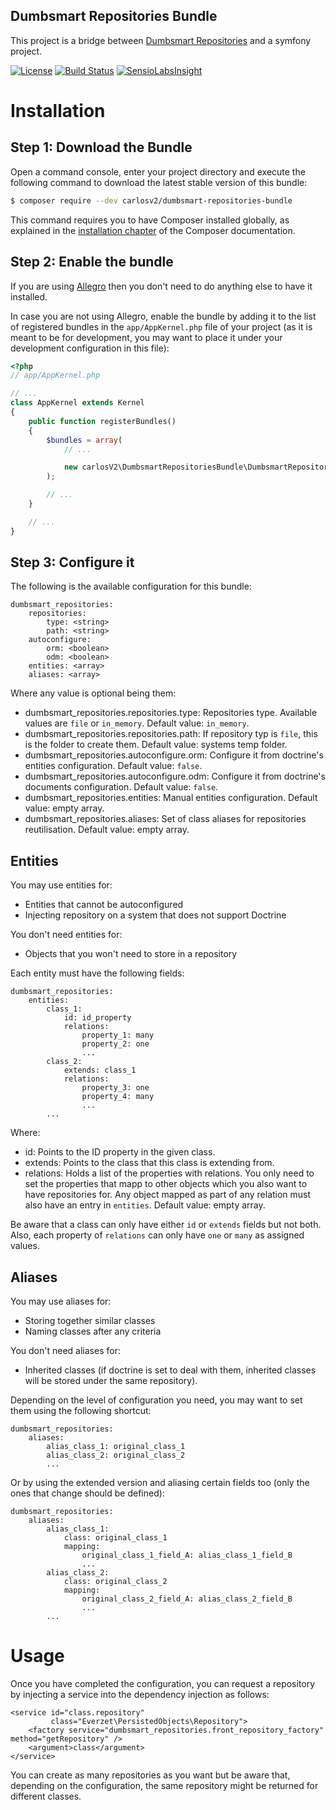 ## Dumbsmart Repositories Bundle

This project is a bridge between [Dumbsmart Repositories](https://github.com/carlosV2/DumbsmartRepositories)
and a symfony project.

[![License](https://poser.pugx.org/carlosv2/dumbsmart-repositories-bundle/license)](https://packagist.org/packages/carlosv2/dumbsmart-repositories-bundle)
[![Build Status](https://travis-ci.org/carlosV2/DumbsmartRepositoriesBundle.svg?branch=master)](https://travis-ci.org/carlosV2/DumbsmartRepositoriesBundle)
[![SensioLabsInsight](https://insight.sensiolabs.com/projects/4285bc56-fe95-4b16-bb8c-39b9a43f3508/mini.png)](https://insight.sensiolabs.com/projects/4285bc56-fe95-4b16-bb8c-39b9a43f3508)

Installation
============

Step 1: Download the Bundle
---------------------------

Open a command console, enter your project directory and execute the
following command to download the latest stable version of this bundle:

```bash
$ composer require --dev carlosv2/dumbsmart-repositories-bundle
```

This command requires you to have Composer installed globally, as explained
in the [installation chapter](https://getcomposer.org/doc/00-intro.md)
of the Composer documentation.

Step 2: Enable the bundle
-------------------------

If you are using [Allegro](https://github.com/carlosV2/Allegro) then you don't
need to do anything else to have it installed.

In case you are not using Allegro, enable the bundle by adding it to the list
of registered bundles in the `app/AppKernel.php` file of your project (as it
is meant to be for development, you may want to place it under your development
configuration in this file):

```php
<?php
// app/AppKernel.php

// ...
class AppKernel extends Kernel
{
    public function registerBundles()
    {
        $bundles = array(
            // ...

            new carlosV2\DumbsmartRepositoriesBundle\DumbsmartRepositoriesBundle(),
        );

        // ...
    }

    // ...
}
```

Step 3: Configure it
--------------------

The following is the available configuration for this bundle:
```
dumbsmart_repositories:
    repositories:
        type: <string>
        path: <string>
    autoconfigure:
        orm: <boolean>
        odm: <boolean>
    entities: <array>
    aliases: <array>
```

Where any value is optional being them:
- dumbsmart_repositories.repositories.type: Repositories type. Available values are `file` or `in_memory`. Default value: `in_memory`.
- dumbsmart_repositories.repositories.path: If repository typ is `file`, this is the folder to create them. Default value: systems temp folder.
- dumbsmart_repositories.autoconfigure.orm: Configure it from doctrine's entities configuration. Default value: `false`.
- dumbsmart_repositories.autoconfigure.odm: Configure it from doctrine's documents configuration. Default value: `false`.
- dumbsmart_repositories.entities: Manual entities configuration. Default value: empty array.
- dumbsmart_repositories.aliases: Set of class aliases for repositories reutilisation. Default value: empty array.

Entities
--------

You may use entities for:
- Entities that cannot be autoconfigured
- Injecting repository on a system that does not support Doctrine

You don't need entities for:
- Objects that you won't need to store in a repository

Each entity must have the following fields:
```
dumbsmart_repositories:
    entities:
        class_1:
            id: id_property
            relations:
                property_1: many
                property_2: one
                ...
        class_2:
            extends: class_1
            relations:
                property_3: one
                property_4: many
                ...
        ...
```

Where:
- id: Points to the ID property in the given class.
- extends: Points to the class that this class is extending from.
- relations: Holds a list of the properties with relations. You only need to set the properties that mapp to other objects
  which you also want to have repositories for. Any object mapped as part of any relation must also have an entry in `entities`.
  Default value: empty array. 

Be aware that a class can only have either `id` or `extends` fields but not both. Also, each property of `relations` can
only have `one` or `many` as assigned values.


Aliases
-------

You may use aliases for:
- Storing together similar classes
- Naming classes after any criteria

You don't need aliases for:
- Inherited classes (if doctrine is set to deal with them, inherited classes will be stored under the same repository).

Depending on the level of configuration you need, you may want to set them using the following shortcut:
```
dumbsmart_repositories:
    aliases:
        alias_class_1: original_class_1
        alias_class_2: original_class_2
        ...
```

Or by using the extended version and aliasing certain fields too (only the ones that change should be defined):
```
dumbsmart_repositories:
    aliases:
        alias_class_1:
            class: original_class_1
            mapping:
                original_class_1_field_A: alias_class_1_field_B
                ...
        alias_class_2:
            class: original_class_2
            mapping:
                original_class_2_field_A: alias_class_2_field_B
                ...
        ...
```

Usage
=====

Once you have completed the configuration, you can request a repository by injecting a service into the dependency
injection as follows:
```
<service id="class.repository"
         class="Everzet\PersistedObjects\Repository">
    <factory service="dumbsmart_repositories.front_repository_factory" method="getRepository" />
    <argument>class</argument>
</service>
```

You can create as many repositories as you want but be aware that, depending on the configuration, the same repository
might be returned for different classes.
